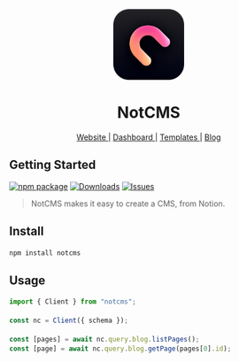 <div align="center">
  <a href="https://notcms.com">
    <picture>
      <img alt="NotCMS logo" src="/docs/assets/notcms-icon.png" height="128">
    </picture>
  </a>
  <h1>NotCMS</h1>

  <a href="https://notcms.com">
    Website
  </a>
  |
  <a href="https://dash.notcms.com">
    Dashboard
  </a>
  |
  <a href="https://notcms.com/templates">
    Templates
  </a>
  |
  <a href="https://notcms.com/blog">
    Blog
  </a>
</div>

## Getting Started

[![npm package][npm-img]][npm-url]
[![Downloads][downloads-img]][downloads-url]
[![Issues][issues-img]][issues-url]

> NotCMS makes it easy to create a CMS, from Notion.

## Install

```bash
npm install notcms
```

## Usage

```ts
import { Client } from "notcms";

const nc = Client({ schema });

const [pages] = await nc.query.blog.listPages();
const [page] = await nc.query.blog.getPage(pages[0].id);
```

<!-- -->

[build-img]: https://github.com/qqpann/notcms/actions/workflows/release.yml/badge.svg
[build-url]: https://github.com/qqpann/notcms/actions/workflows/release.yml
[downloads-img]: https://img.shields.io/npm/dt/notcms
[downloads-url]: https://www.npmtrends.com/notcms
[npm-img]: https://img.shields.io/npm/v/notcms
[npm-url]: https://www.npmjs.com/package/notcms
[issues-img]: https://img.shields.io/github/issues/qqpann/notcms
[issues-url]: https://github.com/qqpann/notcms/issues
[codecov-img]: https://codecov.io/gh/qqpann/notcms/branch/main/graph/badge.svg
[codecov-url]: https://codecov.io/gh/qqpann/notcms
[semantic-release-img]: https://img.shields.io/badge/%20%20%F0%9F%93%A6%F0%9F%9A%80-semantic--release-e10079.svg
[semantic-release-url]: https://github.com/semantic-release/semantic-release
[commitizen-img]: https://img.shields.io/badge/commitizen-friendly-brightgreen.svg
[commitizen-url]: http://commitizen.github.io/cz-cli/
